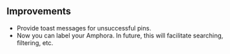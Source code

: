 ## Improvements

* Provide toast messages for unsuccessful pins.
* Now you can label your Amphora. In future, this will facilitate searching, filtering, etc.